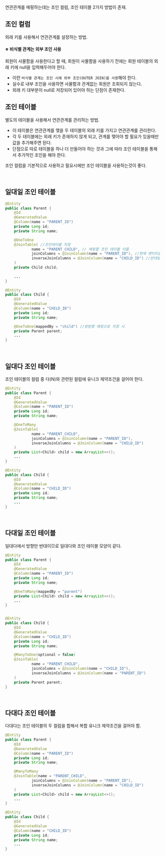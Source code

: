 연관관계를 매핑하는데는 조인 컬럼, 조인 테이블 2가지 방법이 존재.

## 조인 컬럼

외래 키를 사용해서 연관관계를 설정하는 방법. 

#### ※ 비식별 관계는 외부 조인 사용

회원이 사물함을 사용한다고 할 때, 회원이 사물함을 사용하기 전에는 회원 테이블의 외래 키에 null을 입력해두어야 한다. 
* 이런 `비식별 관계는 조인 시에 외부 조인(OUTER JOIN)을 사용`해야 한다. 
* 실수로 내부 조인을 사용하면 사물함과 관계없는 회원은 조회되지 않는다. 
* 외래 키 대부분이 null로 저장되어 있어야 하는 단점이 존재한다.

## 조인 테이블

별도의 테이블을 사용해서 연관관계를 관리하는 방법. 

* 이 테이블은 연관관계를 맺을 두 테이블의 외래 키를 가지고 연관관계를 관리한다. 
* 각 두 테이블에는 외래 키가 존재하지 않게 되고, 관계를 맺어야 할 필요가 있을때만 값을 추가해주면 된다.
* 단점으로 따로 테이블을 하나 더 만들어야 하는 것과 그에 따라 조인 테이블을 통해서 추가적인 조인을 해야 한다.

조인 컬럼을 기본적으로 사용하고 필요시에만 조인 테이블을 사용하는것이 좋다.

<br/>

## 일대일 조인 테이블

```java
@Entity
public class Parent {
    @Id
    @GeneratedValue
    @Column(name = "PARENT_ID")
    private Long id;
    private String name;

    @OneToOne
    @JoinTable( //조인테이블 지정
            name = "PARENT_CHILD", // 매핑할 조인 테이블 이름
            joinColumns = @JoinColumn(name = "PARENT_ID"), //현재 엔티티를 참조하는 외래 키
            inverseJoinColumns = @JoinColumn(name = "CHILD_ID") //반대방향 엔티티를 참조하는 외래 키
    )
    private Child child;
    
    ...
}

@Entity
public class Child {
    @Id
    @GeneratedValue
    @Column(name = "CHILD_ID")
    private Long id;
    private String name;

    @OneToOne(mappedBy = "child") //양방향 매핑으로 지정 시
    private Parent parent;
    ...
}
```

<br/>

## 일대다 조인 테이블

조인 테이블의 컬럼 중 다(N)와 관련된 컬럼에 유니크 제약조건을 걸어야 한다.

```java
@Entity
public class Parent {
    @Id
    @GeneratedValue
    @Column(name = "PARENT_ID")
    private Long id;
    private String name;

    @OneToMany
    @JoinTable(
            name = "PARENT_CHILD",
            joinColumns = @JoinColumn(name = "PARENT_ID"),
            inverseJoinColumns = @JoinColumn(name = "CHILD_ID")
    )
    private List<Child> child = new ArrayList<>();
    ...
}

@Entity
public class Child {
    @Id
    @GeneratedValue
    @Column(name = "CHILD_ID")
    private Long id;
    private String name;
    ...
}
```

<br/>

## 다대일 조인 테이블

일대다에서 방향만 반대이므로 일대다와 조인 테이블 모양이 같다.

```java
@Entity
public class Parent {
    @Id
    @GeneratedValue
    @Column(name = "PARENT_ID")
    private Long id;
    private String name;

    @OneToMany(mappedBy = "parent")
    private List<Child> child = new ArrayList<>();
    ...
}


@Entity
public class Child {
    @Id
    @GeneratedValue
    @Column(name = "CHILD_ID")
    private Long id;
    private String name;

    @ManyToOne(optional = false)
    @JoinTable(
            name = "PARENT_CHILD",
            joinColumns = @JoinColumn(name = "CHILD_ID"),
            inverseJoinColumns = @JoinColumn(name = "PARENT_ID")
    )
    private Parent parent;
}
```

<br/>

## 다대다 조인 테이블

다대다는 조인 테이블의 두 컬럼을 합해서 복합 유니크 제약조건을 걸어야 함.

```java
@Entity
public class Parent {
    @Id
    @GeneratedValue
    @Column(name = "PARENT_ID")
    private Long id;
    private String name;

    @ManyToMany
    @JoinTable(name = "PARENT_CHILD",
            joinColumns = @JoinColumn(name = "PARENT_ID"),
            inverseJoinColumns = @JoinColumn(name = "CHILD_ID")
    )
    private List<Child> child = new ArrayList<>();
    ...
}

@Entity
public class Child {
    @Id
    @GeneratedValue
    @Column(name = "CHILD_ID")
    private Long id;
    private String name;
    ...
}
```



